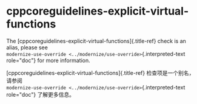 # cppcoreguidelines-explicit-virtual-functions

The [cppcoreguidelines-explicit-virtual-functions]{.title-ref} check is an alias, please see  
`modernize-use-override <../modernize/use-override>`{.interpreted-text role="doc"} for more information.

[cppcoreguidelines-explicit-virtual-functions]{.title-ref} 检查项是一个别名，请参阅  
`modernize-use-override <../modernize/use-override>`{.interpreted-text role="doc"} 了解更多信息。
